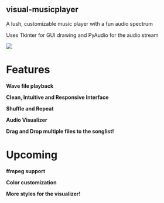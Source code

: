## visual-musicplayer
A lush, customizable music player with a fun audio spectrum

Uses Tkinter for GUI drawing and PyAudio for the audio stream

<img src="https://i.imgur.com/XyUbVV8.png"> </img>

# Features

**Wave file playback**

**Clean, Intuitive and Responsive Interface**

**Shuffle and Repeat**

**Audio Visualizer**

**Drag and Drop multiple files to the songlist!**

# Upcoming

**ffmpeg support**

**Color customization**

**More styles for the visualizer!**

